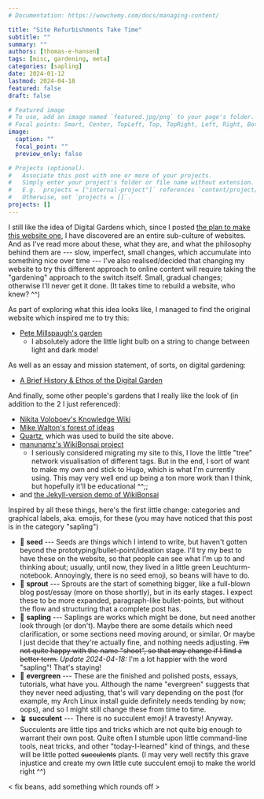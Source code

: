 ```yaml
---
# Documentation: https://wowchemy.com/docs/managing-content/

title: "Site Refurbishments Take Time"
subtitle: ""
summary: ""
authors: [thomas-e-hansen]
tags: [misc, gardening, meta]
categories: [sapling]
date: 2024-01-12
lastmod: 2024-04-18
featured: false
draft: false

# Featured image
# To use, add an image named `featured.jpg/png` to your page's folder.
# Focal points: Smart, Center, TopLeft, Top, TopRight, Left, Right, BottomLeft, Bottom, BottomRight.
image:
  caption: ""
  focal_point: ""
  preview_only: false

# Projects (optional).
#   Associate this post with one or more of your projects.
#   Simply enter your project's folder or file name without extension.
#   E.g. `projects = ["internal-project"]` references `content/project/deep-learning/index.md`.
#   Otherwise, set `projects = []`.
projects: []
---
```


I still like the idea of Digital Gardens which, since I posted
[the plan to make this website one](/en/post/project-garden-part-1/),
I have discovered are an entire sub-culture of websites. And as I've read more
about these, what they are, and what the philosophy behind them are --- slow,
imperfect, small changes, which accumulate into something nice over time ---
I've also realised/decided that changing my website to try this different
approach to online content will require taking the "gardening" approach to the
switch itself. Small, gradual changes; otherwise I'll never get it done. (It
takes time to rebuild a website, who knew?  ^^)

As part of exploring what this idea looks like, I managed to find the original
website which inspired me to try this:

* [Pete Millspaugh's garden](https://www.petemillspaugh.com/garden)
  - I absolutely adore the little light bulb on a string to change between light
      and dark mode!

As well as an essay and mission statement, of sorts, on digital gardening:

* [A Brief History & Ethos of the Digital Garden](https://maggieappleton.com/garden-history)

And finally, some other people's gardens that I really like the look of (in
addition to the 2 I just referenced):

* [Nikita Voloboev's Knowledge Wiki](https://wiki.nikiv.dev/)
* [Mike Walton's forest of ideas](https://mwalton.me/)
* [Quartz](https://quartz.jzhao.xyz/), which was used to build the site above.
* [manunamz's WikiBonsai project](https://github.com/wikibonsai/wikibonsai)
  - I seriously considered migrating my site to this, I love the little "tree"
      network visualisation of different tags. But in the end, I sort of want to
      make my own and stick to Hugo, which is what I'm currently using. This may
      very well end up being a ton more work than I think, but hopefully it'll
      be educational  ^^;;
* and [the Jekyll-version demo of WikiBonsai](https://jekyll-wikibonsai.netlify.app/)

Inspired by all these things, here's the first little change: categories and
graphical labels, aka. emojis, for these (you may have noticed that this post is
in the category "sapling")

* :beans: **seed** --- Seeds are things which I intend to write, but haven't
    gotten beyond the prototyping/bullet-point/ideation stage. I'll try my best
    to have these on the website, so that people can see what I'm up to and
    thinking about; usually, until now, they lived in a little green
    Leuchturm-notebook. Annoyingly, there is no seed emoji, so beans will have
    to do.
* :seedling: **sprout** --- Sprouts are the start of something bigger, like a
    full-blown blog post/essay (more on those shortly), but in its early stages.
    I expect these to be more expanded, paragraph-like bullet-points, but
    without the flow and structuring that a complete post has.
* :herb: **sapling** --- Saplings are works which might be done, but need
    another look through (or don't). Maybe there are some details which need
    clarification, or some sections need moving around, or similar. Or maybe I
    just decide that they're actually fine, and nothing needs adjusting. ~~I'm
    not quite happy with the name "shoot", so that may change if I find a better
    term.~~ _Update 2024-04-18:_ I'm a lot happier with the word "sapling"!
    That's staying!
* :evergreen_tree: **evergreen** --- These are the finished and polished
    posts, essays, tutorials, what have you. Although the name "evergreen"
    suggests that they never need adjusting, that's will vary depending on the
    post (for example, my Arch Linux install guide definitely needs tending by
    now; oops), and so I might still change these from time to time.
* :potted_plant: **succulent** --- There is no succulent emoji! A travesty!
    Anyway. Succulents are little tips and tricks which are not quite big enough
    to warrant their own post. Quite often I stumble upon little command-line
    tools, neat tricks, and other "today-I-learned" kind of things, and these
    will be little potted ~~succulents~~ plants. (I may very well rectify this
    grave injustice and create my own little cute succulent emoji to make the
    world right ^^)

< fix beans, add something which rounds off >

